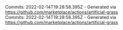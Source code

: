 Commits: 2022-02-14T19:28:58.395Z - Generated via https://github.com/marketplace/actions/artificial-grass
<br>
Commits: 2022-02-14T19:28:58.395Z - Generated via https://github.com/marketplace/actions/artificial-grass
<br>
